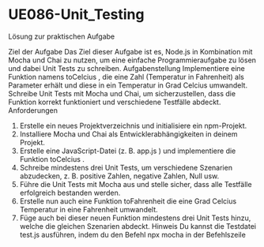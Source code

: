 # UE086-Unit_Testing
Lösung zur praktischen Aufgabe


Ziel der Aufgabe
Das Ziel dieser Aufgabe ist es, Node.js in Kombination mit Mocha und Chai zu nutzen, um eine einfache
Programmieraufgabe zu lösen und dabei Unit Tests zu schreiben.
Aufgabenstellung
Implementiere eine Funktion namens toCelcius , die eine Zahl (Temperatur in Fahrenheit) als Parameter erhält
und diese in ein Temperatur in Grad Celcius umwandelt. Schreibe Unit Tests mit Mocha und Chai, um
sicherzustellen, dass die Funktion korrekt funktioniert und verschiedene Testfälle abdeckt.
Anforderungen
1. Erstelle ein neues Projektverzeichnis und initialisiere ein npm-Projekt.
2. Installiere Mocha und Chai als Entwicklerabhängigkeiten in deinem Projekt.
3. Erstelle eine JavaScript-Datei (z. B. app.js ) und implementiere die Funktion toCelcius .
4. Schreibe mindestens drei Unit Tests, um verschiedene Szenarien abzudecken, z. B. positive Zahlen, negative
Zahlen, Null usw.
5. Führe die Unit Tests mit Mocha aus und stelle sicher, dass alle Testfälle erfolgreich bestanden werden.
6. Erstelle nun auch eine Funktion toFahrenheit die eine Grad Celcius Temperatur in eine Fahrenheit umwandelt.
7. Füge auch bei dieser neuen Funktion mindestens drei Unit Tests hinzu, welche die gleichen Szenarien abdeckt.
Hinweis
Du kannst die Testdatei test.js ausführen, indem du den Befehl npx mocha in der Befehlszeile
